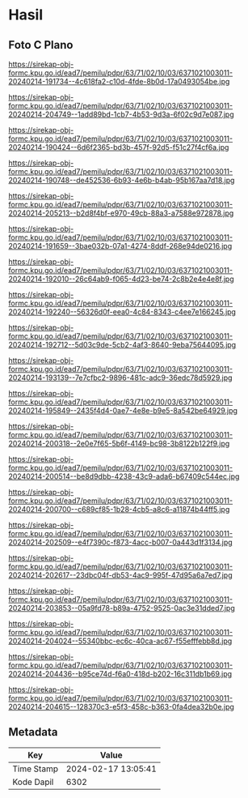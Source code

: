 # Hasil

## Foto C Plano

https://sirekap-obj-formc.kpu.go.id/ead7/pemilu/pdpr/63/71/02/10/03/6371021003011-20240214-191734--4c618fa2-c10d-4fde-8b0d-17a0493054be.jpg

https://sirekap-obj-formc.kpu.go.id/ead7/pemilu/pdpr/63/71/02/10/03/6371021003011-20240214-204749--1add89bd-1cb7-4b53-9d3a-6f02c9d7e087.jpg

https://sirekap-obj-formc.kpu.go.id/ead7/pemilu/pdpr/63/71/02/10/03/6371021003011-20240214-190424--6d6f2365-bd3b-457f-92d5-f51c27f4cf6a.jpg

https://sirekap-obj-formc.kpu.go.id/ead7/pemilu/pdpr/63/71/02/10/03/6371021003011-20240214-190748--de452536-6b93-4e6b-b4ab-95b167aa7d18.jpg

https://sirekap-obj-formc.kpu.go.id/ead7/pemilu/pdpr/63/71/02/10/03/6371021003011-20240214-205213--b2d8f4bf-e970-49cb-88a3-a7588e972878.jpg

https://sirekap-obj-formc.kpu.go.id/ead7/pemilu/pdpr/63/71/02/10/03/6371021003011-20240214-191659--3bae032b-07a1-4274-8ddf-268e94de0216.jpg

https://sirekap-obj-formc.kpu.go.id/ead7/pemilu/pdpr/63/71/02/10/03/6371021003011-20240214-192010--26c64ab9-f065-4d23-be74-2c8b2e4e4e8f.jpg

https://sirekap-obj-formc.kpu.go.id/ead7/pemilu/pdpr/63/71/02/10/03/6371021003011-20240214-192240--56326d0f-eea0-4c84-8343-c4ee7e166245.jpg

https://sirekap-obj-formc.kpu.go.id/ead7/pemilu/pdpr/63/71/02/10/03/6371021003011-20240214-192712--5d03c9de-5cb2-4af3-8640-9eba75644095.jpg

https://sirekap-obj-formc.kpu.go.id/ead7/pemilu/pdpr/63/71/02/10/03/6371021003011-20240214-193139--7e7cfbc2-9896-481c-adc9-36edc78d5929.jpg

https://sirekap-obj-formc.kpu.go.id/ead7/pemilu/pdpr/63/71/02/10/03/6371021003011-20240214-195849--2435f4d4-0ae7-4e8e-b9e5-8a542be64929.jpg

https://sirekap-obj-formc.kpu.go.id/ead7/pemilu/pdpr/63/71/02/10/03/6371021003011-20240214-200318--2e0e7f65-5b6f-4149-bc98-3b8122b122f9.jpg

https://sirekap-obj-formc.kpu.go.id/ead7/pemilu/pdpr/63/71/02/10/03/6371021003011-20240214-200514--be8d9dbb-4238-43c9-ada6-b67409c544ec.jpg

https://sirekap-obj-formc.kpu.go.id/ead7/pemilu/pdpr/63/71/02/10/03/6371021003011-20240214-200700--c689cf85-1b28-4cb5-a8c6-a11874b44ff5.jpg

https://sirekap-obj-formc.kpu.go.id/ead7/pemilu/pdpr/63/71/02/10/03/6371021003011-20240214-202509--e4f7390c-f873-4acc-b007-0a443d1f3134.jpg

https://sirekap-obj-formc.kpu.go.id/ead7/pemilu/pdpr/63/71/02/10/03/6371021003011-20240214-202617--23dbc04f-db53-4ac9-995f-47d95a6a7ed7.jpg

https://sirekap-obj-formc.kpu.go.id/ead7/pemilu/pdpr/63/71/02/10/03/6371021003011-20240214-203853--05a9fd78-b89a-4752-9525-0ac3e31dded7.jpg

https://sirekap-obj-formc.kpu.go.id/ead7/pemilu/pdpr/63/71/02/10/03/6371021003011-20240214-204024--55340bbc-ec6c-40ca-ac67-f55efffebb8d.jpg

https://sirekap-obj-formc.kpu.go.id/ead7/pemilu/pdpr/63/71/02/10/03/6371021003011-20240214-204436--b95ce74d-f6a0-418d-b202-16c311db1b69.jpg

https://sirekap-obj-formc.kpu.go.id/ead7/pemilu/pdpr/63/71/02/10/03/6371021003011-20240214-204615--128370c3-e5f3-458c-b363-0fa4dea32b0e.jpg


## Metadata

| Key        | Value               |
| ---------- | ------------------- |
| Time Stamp | 2024-02-17 13:05:41 |
| Kode Dapil | 6302                |



